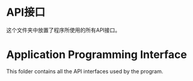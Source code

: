 # API接口

这个文件夹中放置了程序所使用的所有API接口。

#  Application Programming Interface 

This folder contains all the API interfaces used by the program.